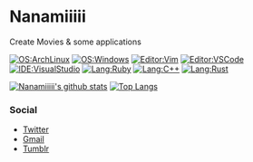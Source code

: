 # Nanamiiiii
Create Movies & some applications

[![OS:ArchLinux](https://img.shields.io/badge/OS-ArchLinux-blue?style=flat-square&logo=arch-linux)](https://archlinux.org)
[![OS:Windows](https://img.shields.io/badge/OS-Windows11-1e90ff?style=flat-square&logo=windows)](https://www.microsoft.com/ja-jp/windows)
[![Editor:Vim](https://img.shields.io/badge/Editor-Vim-089642?style=flat-square&logo=vim)](https://github.com/vim/vim)
[![Editor:VSCode](https://img.shields.io/badge/Editor-VSCode-blue?style=flat-square&logo=visualstudiocode)](https://code.visualstudio.com/)
[![IDE:VisualStudio](https://img.shields.io/badge/IDE-VisualStudio2022-blue?style=flat-square&logo=visualstudio)](https://visualstudio.microsoft.com/)
[![Lang:Ruby](https://img.shields.io/badge/Lang-Ruby-red?style=flat-square&logo=ruby)](https://github.com/ruby/ruby)
[![Lang:C++](https://img.shields.io/badge/Lang-C++-f7598d?style=flat-square&logo=cplusplus)]()
[![Lang:Rust](https://img.shields.io/badge/Lang-Rust-cd853f?style=flat-square&logo=rust)]()

[![Nanamiiiii's github stats](https://github-readme-stats.vercel.app/api?username=Nanamiiiii&count_private=true&show_icons=true&theme=react)](https://github.com/Nanamiiiii)
[![Top Langs](https://github-readme-stats.vercel.app/api/top-langs/?username=Nanamiiiii&count_private=true&langs_count=8&show_icons=true&theme=react&layout=compact)](https://github.com/Nanamiiiii)

### Social
* [Twitter](https://twitter.com/Nanamii_i)
* [Gmail](mailto:misly.lx00@gmail.com)
* [Tumblr](https://nanami-ii.tumblr.com)
